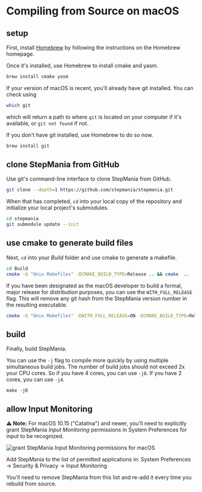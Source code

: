 # Compiling from Source on macOS

## setup

First, install [Homebrew](https://brew.sh/) by following the instructions on the Homebrew homepage.

Once it's installed, use Homebrew to install cmake and yasm.
```bash
brew install cmake yasm
```

If your version of macOS is recent, you'll already have git installed.  You can check using
```bash
which git
```
which will return a path to where `git` is located on your computer if it's available, or `git not found` if not.  

If you don't have git installed, use Homebrew to do so now.
```bash
brew install git
```

## clone StepMania from GitHub

Use git's command-line interface to clone StepMania from GitHub.
```bash
git clone --depth=1 https://github.com/stepmania/stepmania.git
```


When that has completed, `cd` into your local copy of the repository and initialize your local project's submodules.
```bash
cd stepmania
git submodule update --init
```

## use cmake to generate build files

Next, `cd` into your *Build* folder and use cmake to generate a makefile.
```bash
cd Build
cmake -G "Unix Makefiles" -DCMAKE_BUILD_TYPE=Release .. && cmake  ..
```

If you have been designated as the macOS developer to build a formal, major release for distribution purposes, you can use the `WITH_FULL_RELEASE` flag.  This will remove any git hash from the StepMania version number in the resulting executable.

```bash
cmake -G "Unix Makefiles" -DWITH_FULL_RELEASE=ON -DCMAKE_BUILD_TYPE=Release .. && cmake  ..
```

## build

Finally, build StepMania.

You can use the `-j` flag to compile more quickly by using multiple simultaneous build jobs. The number of build jobs should not exceed 2x your CPU cores.
So if you have 4 cores, you can use `-j8`.  If you have 2 cores, you can use `-j4`.

```
make -j8
```

## allow Input Monitoring

**⚠️ Note:** For macOS 10.15 ("Catalina") and newer, you'll need to explicitly grant StepMania *Input Monitoring* permissions in System Preferences for input to be recognized. 

![grant StepMania Input Monitoring permissions for macOS](https://i.imgur.com/cWpnT9Jl.png)

Add StepMania to the list of permitted applications in: System Preferences → Security & Privacy → Input Monitoring

You'll need to remove StepMania from this list and re-add it every time you rebuild from source.
